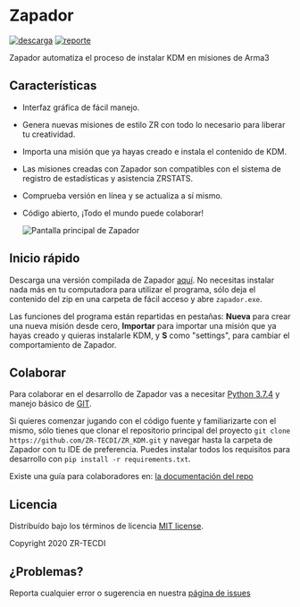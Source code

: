 # Zapador

[![descarga](https://img.shields.io/badge/Descarga-%E2%96%BC-%25?style=for-the-badge)](https://github.com/ZR-TECDI/ZR_KDM/releases/download/v0.7.0/binarios_zapador.zip) [![reporte](https://img.shields.io/badge/reportar-bug-red?style=for-the-badge)](https://github.com/corp-0/ZR_KDM/issues)

Zapador automatiza el proceso de instalar KDM en misiones de Arma3

## Características

* Interfaz gráfica de fácil manejo.
* Genera nuevas misiones de estilo ZR con todo lo necesario para liberar tu creatividad.
* Importa una misión que ya hayas creado e instala el contenido de KDM.
* Las misiones creadas con Zapador son compatibles con el sistema de registro de estadísticas y asistencia ZRSTATS.
* Comprueba versión en línea y se actualiza a sí mismo.
* Código abierto, ¡Todo el mundo puede colaborar!

  ![Pantalla principal de Zapador](https://i.imgur.com/CLYsTis.png)
  
## Inicio rápido

Descarga una versión compilada de Zapador [aquí](https://github.com/ZR-TECDI/ZR_KDM/releases/download/v0.7.0/binarios_zapador.zip). No necesitas instalar nada más en tu computadora para utilizar el programa, sólo deja el contenido del zip en una carpeta de fácil acceso y abre `zapador.exe`.

Las funciones del programa están repartidas en pestañas: **Nueva** para crear una nueva misión desde cero, **Importar** para importar una misión que ya hayas creado y quieras instalarle KDM, y **S** como "settings", para cambiar el comportamiento de Zapador.

## Colaborar

Para colaborar en el desarrollo de Zapador vas a necesitar [Python 3.7.4](https://www.python.org/ftp/python/3.7.4/python-3.7.4-amd64.exe) y manejo básico de [GIT](https://git-scm.com/download/win).

Si quieres comenzar jugando con el código fuente y familiarizarte con el mismo, sólo tienes que clonar el repositorio principal del proyecto
``git clone https://github.com/ZR-TECDI/ZR_KDM.git`` y navegar hasta la carpeta de Zapador con tu IDE de preferencia.
Puedes instalar todos los requisitos para desarrollo con ``pip install -r requirements.txt``.

Existe una guía para colaboradores en: [la documentación del repo](https://github.com/ZR-TECDI/ZR_KDM/wiki)
  
## Licencia

Distribuído bajo los términos de licencia [MIT license](https://github.com/ZR-TECDI/ZR_KDM/blob/master/LICENSE).

Copyright 2020 ZR-TECDI

## ¿Problemas?

Reporta cualquier error o sugerencia en nuestra [página de issues](https://github.com/corp-0/ZR_KDM/issues)
